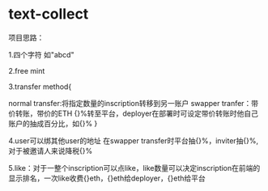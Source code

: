 # text-collect
项目思路：

1.四个字符 如"abcd"

2.free mint

3.transfer method{

normal transfer:将指定数量的inscription转移到另一账户
swapper tranfer：带价转账，带价的ETH {}%转至平台，deployer在部署时可设定带价转账时他自己账户的抽成百分比，如{}%
}

4.user可以绑其他user的地址 在swapper transfer时平台抽{}%，inviter抽{}%,对于被邀请人来说降税{}%

5.like：对于一整个inscription可以点like，like数量可以决定inscription在前端的显示排名，一次like收费{}eth，{}eth给deployer，{}eth给平台
